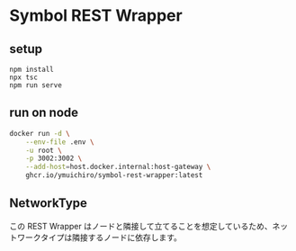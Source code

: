# Symbol REST Wrapper

## setup

```shell
npm install 
npx tsc
npm run serve
```

## run on node

```sh
docker run -d \
    --env-file .env \
    -u root \
    -p 3002:3002 \
    --add-host=host.docker.internal:host-gateway \
    ghcr.io/ymuichiro/symbol-rest-wrapper:latest
```

## NetworkType

この REST Wrapper はノードと隣接して立てることを想定しているため、ネットワークタイプは隣接するノードに依存します。